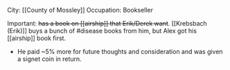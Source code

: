 City: [[County of Mossley]]
Occupation: Bookseller

Important: ~~has a book on [[airship]] that Erik/Derek want~~.
[[Krebsbach (Erik)]] buys a bunch of #disease books from him, but Alex got his [[airship]] book first.
- He paid ~5% more for future thoughts and consideration and was given a signet coin in return.